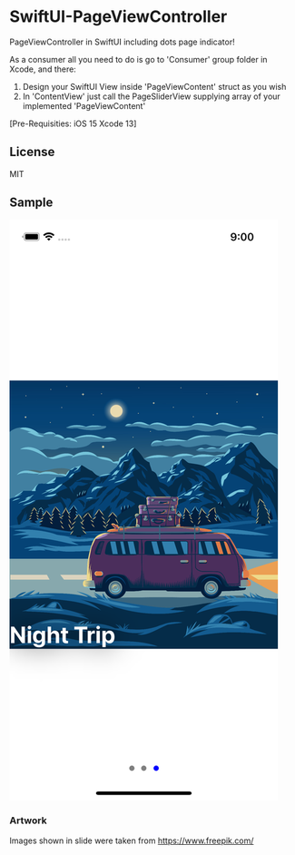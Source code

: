 # SwiftUI-PageViewController
PageViewController in SwiftUI including dots page indicator!

As a consumer all you need to do is go to 'Consumer' group folder in Xcode, and there:

1.  Design your SwiftUI View inside 'PageViewContent' struct as you wish
2.  In 'ContentView' just call the PageSliderView supplying array of your implemented 'PageViewContent'

[Pre-Requisities: iOS 15 Xcode 13]

## License
MIT

## Sample
![Screenshot](PageViewController_Screenshot.png)

### Artwork

Images shown in slide were taken from https://www.freepik.com/

